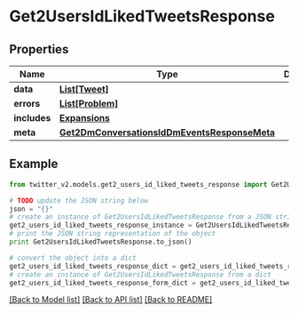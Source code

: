 # Get2UsersIdLikedTweetsResponse


## Properties
Name | Type | Description | Notes
------------ | ------------- | ------------- | -------------
**data** | [**List[Tweet]**](Tweet.md) |  | [optional] 
**errors** | [**List[Problem]**](Problem.md) |  | [optional] 
**includes** | [**Expansions**](Expansions.md) |  | [optional] 
**meta** | [**Get2DmConversationsIdDmEventsResponseMeta**](Get2DmConversationsIdDmEventsResponseMeta.md) |  | [optional] 

## Example

```python
from twitter_v2.models.get2_users_id_liked_tweets_response import Get2UsersIdLikedTweetsResponse

# TODO update the JSON string below
json = "{}"
# create an instance of Get2UsersIdLikedTweetsResponse from a JSON string
get2_users_id_liked_tweets_response_instance = Get2UsersIdLikedTweetsResponse.from_json(json)
# print the JSON string representation of the object
print Get2UsersIdLikedTweetsResponse.to_json()

# convert the object into a dict
get2_users_id_liked_tweets_response_dict = get2_users_id_liked_tweets_response_instance.to_dict()
# create an instance of Get2UsersIdLikedTweetsResponse from a dict
get2_users_id_liked_tweets_response_form_dict = get2_users_id_liked_tweets_response.from_dict(get2_users_id_liked_tweets_response_dict)
```
[[Back to Model list]](../README.md#documentation-for-models) [[Back to API list]](../README.md#documentation-for-api-endpoints) [[Back to README]](../README.md)


